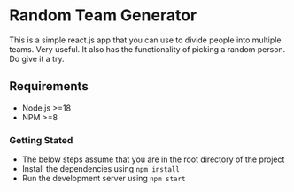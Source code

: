 # Random Team Generator

This is a simple react.js app that you can use to divide people into multiple teams. Very useful. It also has the functionality of picking a random person. Do give it a try.

## Requirements

- Node.js >=18
- NPM >=8

### Getting Stated

- The below steps assume that you are in the root directory of the project
- Install the dependencies using `npm install`
- Run the development server using `npm start`


